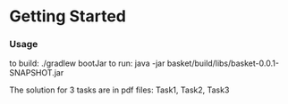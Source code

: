 # Getting Started

### Usage
to build:
./gradlew bootJar
to run:
java -jar basket/build/libs/basket-0.0.1-SNAPSHOT.jar

The solution for 3 tasks are in pdf files: Task1, Task2, Task3

